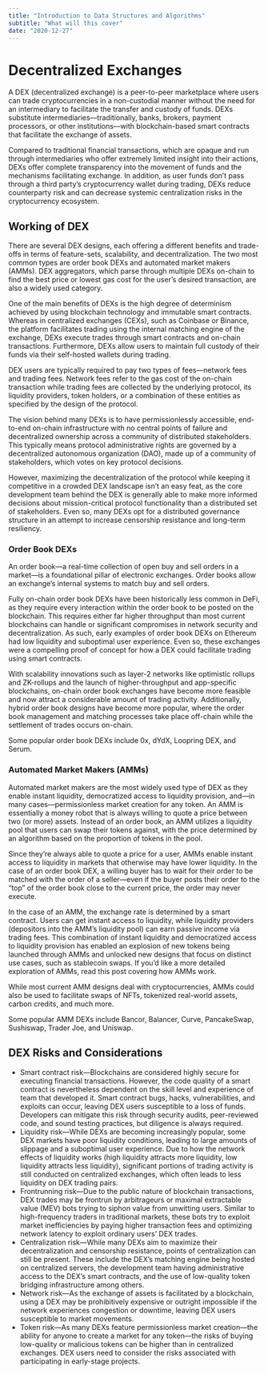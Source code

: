 ```yaml
---
title: "Introduction to Data Structures and Algorithms"
subtitle: "What will this cover"
date: "2020-12-27"
---
```



# Decentralized Exchanges

A DEX (decentralized exchange) is a peer-to-peer marketplace where users can trade cryptocurrencies in a non-custodial manner without the need for an intermediary to facilitate the transfer and custody of funds. DEXs substitute intermediaries—traditionally, banks, brokers, payment processors, or other institutions—with blockchain-based smart contracts that facilitate the exchange of assets. 

Compared to traditional financial transactions, which are opaque and run through intermediaries who offer extremely limited insight into their actions, DEXs offer complete transparency into the movement of funds and the mechanisms facilitating exchange. In addition, as user funds don’t pass through a third party’s cryptocurrency wallet during trading, DEXs reduce counterparty risk and can decrease systemic centralization risks in the cryptocurrency ecosystem.

## Working of DEX

There are several DEX designs, each offering a different benefits and trade-offs in terms of feature-sets, scalability, and decentralization. The two most common types are order book DEXs and automated market makers (AMMs). DEX aggregators, which parse through multiple DEXs on-chain to find the best price or lowest gas cost for the user’s desired transaction, are also a widely used category.

One of the main benefits of DEXs is the high degree of determinism achieved by using blockchain technology and immutable smart contracts. Whereas in centralized exchanges (CEXs), such as Coinbase or Binance, the platform facilitates trading using the internal matching engine of the exchange, DEXs execute trades through smart contracts and on-chain transactions. Furthermore, DEXs allow users to maintain full custody of their funds via their self-hosted wallets during trading.

DEX users are typically required to pay two types of fees—network fees and trading fees. Network fees refer to the gas cost of the on-chain transaction while trading fees are collected by the underlying protocol, its liquidity providers, token holders, or a combination of these entities as specified by the design of the protocol.

The vision behind many DEXs is to have permissionlessly accessible, end-to-end on-chain infrastructure with no central points of failure and decentralized ownership across a community of distributed stakeholders. This typically means protocol administrative rights are governed by a decentralized autonomous organization (DAO), made up of a community of stakeholders, which votes on key protocol decisions. 

However, maximizing the decentralization of the protocol while keeping it competitive in a crowded DEX landscape isn’t an easy feat, as the core development team behind the DEX is generally able to make more informed decisions about mission-critical protocol functionality than a distributed set of stakeholders. Even so, many DEXs opt for a distributed governance structure in an attempt to increase censorship resistance and long-term resiliency.

### Order Book DEXs

An order book—a real-time collection of open buy and sell orders in a market—is a foundational pillar of electronic exchanges. Order books allow an exchange’s internal systems to match buy and sell orders.

Fully on-chain order book DEXs have been historically less common in DeFi, as they require every interaction within the order book to be posted on the blockchain. This requires either far higher throughput than most current blockchains can handle or significant compromises in network security and decentralization. As such, early examples of order book DEXs on Ethereum had low liquidity and suboptimal user experience. Even so, these exchanges were a compelling proof of concept for how a DEX could facilitate trading using smart contracts. 

With scalability innovations such as layer-2 networks like optimistic rollups and ZK-rollups and the launch of higher-throughput and app-specific blockchains, on-chain order book exchanges have become more feasible and now attract a considerable amount of trading activity. Additionally, hybrid order book designs have become more popular, where the order book management and matching processes take place off-chain while the settlement of trades occurs on-chain.  

Some popular order book DEXs include 0x, dYdX, Loopring DEX, and Serum.

### Automated Market Makers (AMMs)
Automated market makers are the most widely used type of DEX as they enable instant liquidity, democratized access to liquidity provision, and—in many cases—permissionless market creation for any token. An AMM is essentially a money robot that is always willing to quote a price between two (or more) assets. Instead of an order book, an AMM utilizes a liquidity pool that users can swap their tokens against, with the price determined by an algorithm based on the proportion of tokens in the pool.

Since they’re always able to quote a price for a user, AMMs enable instant access to liquidity in markets that otherwise may have lower liquidity. In the case of an order book DEX, a willing buyer has to wait for their order to be matched with the order of a seller—even if the buyer posts their order to the “top” of the order book close to the current price, the order may never execute. 

In the case of an AMM, the exchange rate is determined by a smart contract. Users can get instant access to liquidity, while liquidity providers (depositors into the AMM’s liquidity pool) can earn passive income via trading fees. This combination of instant liquidity and democratized access to liquidity provision has enabled an explosion of new tokens being launched through AMMs and unlocked new designs that focus on distinct use cases, such as stablecoin swaps. If you’d like a more detailed exploration of AMMs, read this post covering how AMMs work.

While most current AMM designs deal with cryptocurrencies, AMMs could also be used to facilitate swaps of NFTs, tokenized real-world assets, carbon credits, and much more.

Some popular AMM DEXs include Bancor, Balancer, Curve, PancakeSwap, Sushiswap, Trader Joe, and Uniswap.



## DEX Risks and Considerations

- Smart contract risk—Blockchains are considered highly secure for executing financial transactions. However, the code quality of a smart contract is nevertheless dependent on the skill level and experience of team that developed it. Smart contract bugs, hacks, vulnerabilities, and exploits can occur, leaving DEX users susceptible to a loss of funds. Developers can mitigate this risk through security audits, peer-reviewed code, and sound testing practices, but diligence is always required.
- Liquidity risk—While DEXs are becoming increasingly popular, some DEX markets have poor liquidity conditions, leading to large amounts of slippage and a suboptimal user experience. Due to how the network effects of liquidity works (high liquidity attracts more liquidity, low liquidity attracts less liquidity), significant portions of trading activity is still conducted on centralized exchanges, which often leads to less liquidity on DEX trading pairs.
- Frontrunning risk—Due to the public nature of blockchain transactions, DEX trades may be frontrun by arbitrageurs or maximal extractable value (MEV) bots trying to siphon value from unwitting users. Similar to high-frequency traders in traditional markets, these bots try to exploit market inefficiencies by paying higher transaction fees and optimizing network latency to exploit ordinary users’ DEX trades.
- Centralization risk—While many DEXs aim to maximize their decentralization and censorship resistance, points of centralization can still be present. These include the DEX’s matching engine being hosted on centralized servers, the development team having administrative access to the DEX’s smart contracts, and the use of low-quality token bridging infrastructure among others.
- Network risk—As the exchange of assets is facilitated by a blockchain, using a DEX may be prohibitively expensive or outright impossible if the network experiences congestion or downtime, leaving DEX users susceptible to market movements.
- Token risk—As many DEXs feature permissionless market creation—the ability for anyone to create a market for any token—the risks of buying low-quality or malicious tokens can be higher than in centralized exchanges. DEX users need to consider the risks associated with participating in early-stage projects.